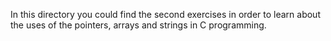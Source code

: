 In this directory you could find the second exercises in order to learn about the uses of the pointers, arrays and strings in C programming. 
